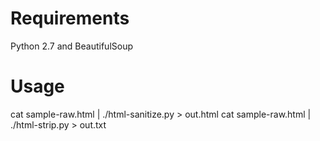 # Requirements #
Python 2.7 and BeautifulSoup

# Usage #
cat sample-raw.html | ./html-sanitize.py > out.html
cat sample-raw.html | ./html-strip.py > out.txt
